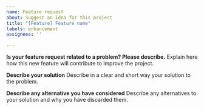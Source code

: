 ```yaml
---
name: Feature request
about: Suggest an idea for this project
title: "[Feature] Feature name"
labels: enhancement
assignees: ''

---
```


**Is your feature request related to a problem? Please describe.**
Explain here how this new feature will contribute to improve the project.

**Describe your solution**
Describe in a clear and short way your solution to the problem.

**Describe any alternative you have considered**
Describe any alternatives to your solution and why you have discarded them.
